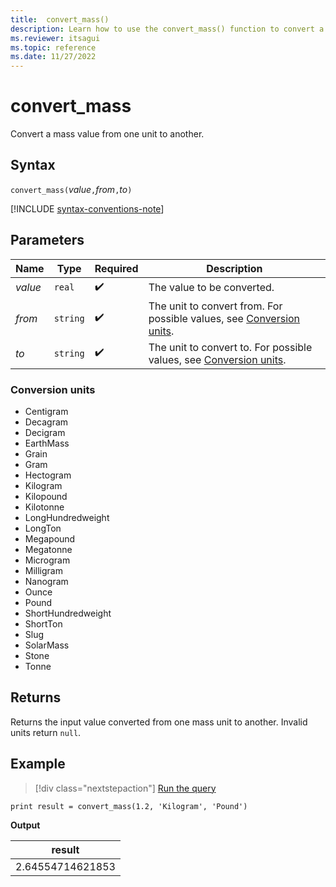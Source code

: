 ```yaml
---
title:  convert_mass()
description: Learn how to use the convert_mass() function to convert a mass input value from one unit to another.
ms.reviewer: itsagui
ms.topic: reference
ms.date: 11/27/2022
---
```

# convert_mass

Convert a mass value from one unit to another.

## Syntax

`convert_mass(`*value*`,`*from*`,`*to*`)`

[!INCLUDE [syntax-conventions-note](../../includes/syntax-conventions-note.md)]

## Parameters

| Name | Type | Required | Description |
|--|--|--|--|
| *value* | `real` |  :heavy_check_mark: | The value to be converted. |
| *from* | `string` |  :heavy_check_mark: | The unit to convert from. For possible values, see [Conversion units](#conversion-units). |
| *to* | `string` |  :heavy_check_mark: | The unit to convert to. For possible values, see [Conversion units](#conversion-units). |

### Conversion units

* Centigram
* Decagram
* Decigram
* EarthMass
* Grain
* Gram
* Hectogram
* Kilogram
* Kilopound
* Kilotonne
* LongHundredweight
* LongTon
* Megapound
* Megatonne
* Microgram
* Milligram
* Nanogram
* Ounce
* Pound
* ShortHundredweight
* ShortTon
* Slug
* SolarMass
* Stone
* Tonne

## Returns

 Returns the input value converted from one mass unit to another. Invalid units return `null`.

## Example

> [!div class="nextstepaction"]
> <a href="https://dataexplorer.azure.com/clusters/help/databases/Samples?query=H4sIAAAAAAAAAysoyswrUShKLS7NKVGwVUjOzytLLSqJz00sLtYw1DPSUVD3zszJTy9KzFUHsgPyS/NS1DUBemVMijUAAAA=" target="_blank">Run the query</a>

```kusto
print result = convert_mass(1.2, 'Kilogram', 'Pound')
```

**Output**

|result|
|---|
|2.64554714621853|

